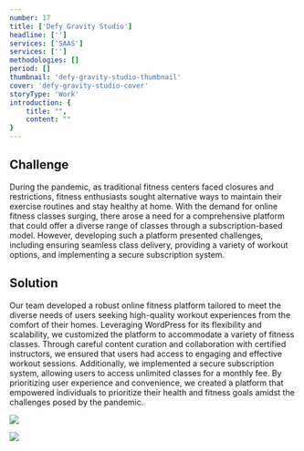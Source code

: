 ```yaml
---
number: 17
title: ['Defy Gravity Studio']
headline: ['']
services: ['SAAS']
services: ['']
methodologies: []
period: []
thumbnail: 'defy-gravity-studio-thumbnail'
cover: 'defy-gravity-studio-cover'
storyType: 'Work'
introduction: {
    title: "",
    content: ""
}
---
```


## Challenge

During the pandemic, as traditional fitness centers faced closures and restrictions, fitness enthusiasts sought alternative ways to maintain their exercise routines and stay healthy at home. With the demand for online fitness classes surging, there arose a need for a comprehensive platform that could offer a diverse range of classes through a subscription-based model. However, developing such a platform presented challenges, including ensuring seamless class delivery, providing a variety of workout options, and implementing a secure subscription system.

## Solution

Our team developed a robust online fitness platform tailored to meet the diverse needs of users seeking high-quality workout experiences from the comfort of their homes. Leveraging WordPress for its flexibility and scalability, we customized the platform to accommodate a variety of fitness classes. Through careful content curation and collaboration with certified instructors, we ensured that users had access to engaging and effective workout sessions. Additionally, we implemented a secure subscription system, allowing users to access unlimited classes for a monthly fee. By prioritizing user experience and convenience, we created a platform that empowered individuals to prioritize their health and fitness goals amidst the challenges posed by the pandemic.

![](/work/defy-gravity-studio-figure-1.jpg)

![](/work/defy-gravity-studio-figure-2.jpg)

